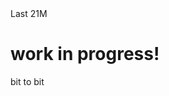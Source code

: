<!-- index.html -->
<!DOCTYPE html>
<html>
  <head>
    <meta charset="UTF-8">
    Last 21M
  </head>
  <body>
    <h1>work in progress!</h1>
    <p>bit to bit</p>
  </body>
</html>
